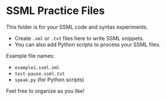 # SSML Practice Files

This folder is for your SSML code and syntax experiments.

- Create `.xml` or `.txt` files here to write SSML snippets.
- You can also add Python scripts to process your SSML files.

Example file names:
- `example1.ssml.xml`
- `test-pause.ssml.txt`
- `speak.py` (for Python scripts)

Feel free to organize as you like!
